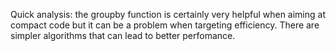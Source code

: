 Quick analysis: the groupby function is certainly very helpful when aiming at compact code but it can be a problem when targeting efficiency. There are simpler algorithms that can lead to better perfomance.
